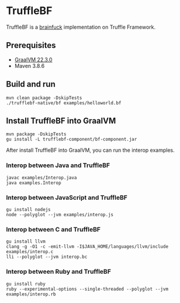 # TruffleBF

TruffleBF is a [brainfuck](https://en.wikipedia.org/wiki/Brainfuck) implementation on Truffle Framework.

## Prerequisites

- [GraalVM 22.3.0](http://www.graalvm.org/docs/getting-started/)
- Maven 3.8.6

## Build and run

```shell
mvn clean package -DskipTests
./trufflebf-native/bf examples/helloworld.bf
```

## Install TruffleBF into GraalVM

```shell
mvn package -DskipTests
gu install -L trufflebf-component/bf-component.jar 
```

After install TruffleBF into GraalVM, you can run the interop examples.

### Interop between Java and TruffleBF

```shell
javac examples/Interop.java
java examples.Interop
```

### Interop between JavaScript and TruffleBF

```shell
gu install nodejs
node --polyglot --jvm examples/interop.js
```

### Interop between C and TruffleBF

```shell
gu install llvm
clang -g -O1 -c -emit-llvm -I$JAVA_HOME/languages/llvm/include examples/interop.c
lli --polyglot --jvm interop.bc
```

### Interop between Ruby and TruffleBF

```
gu install ruby
ruby --experimental-options --single-threaded --polyglot --jvm examples/interop.rb
```
